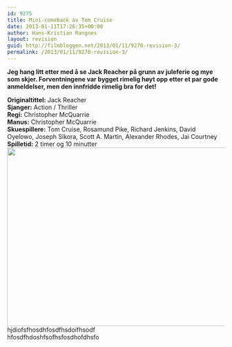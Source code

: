 ```yaml
---
id: 9275
title: Mini-comeback av Tom Cruise
date: 2013-01-11T17:26:35+00:00
author: Hans-Kristian Rangnes
layout: revision
guid: http://filmbloggen.net/2013/01/11/9270-revision-3/
permalink: /2013/01/11/9270-revision-3/
---
```

**Jeg hang litt etter med å se Jack Reacher på grunn av juleferie og mye som skjer. Forventningene var bygget rimelig høyt opp etter et par gode anmeldelser, men den innfridde rimelig bra for det!<!--more-->**

**Originaltittel:** Jack Reacher  
**Sjanger:** Action / Thriller  
**Regi:** Christopher McQuarrie  
**Manus:** Christopher McQuarrie  
**Skuespillere:** Tom Cruise, Rosamund Pike, Richard Jenkins, David Oyelowo, Joseph Sikora, Scott A. Martin, Alexander Rhodes, Jai Courtney  
**Spilletid:** 2 timer og 10 minutter  
<a href="http://filmbloggen.net/?attachment_id=9272" rel="attachment wp-att-9272"><img class="alignnone size-large wp-image-9272" src="http://filmbloggen.net/wp-content/uploads//2013/01/nmuogmy10-620x413.jpg" alt="" width="620" height="413" /><br /> </a>hjdiofsfhosdhfosdfhsdoifhsodf  
hfosdfhdoshfsofhsfosdhofdhsfo

<div class="video-shortcode">
</div>